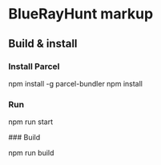 # BlueRayHunt markup

## Build & install

### Install Parcel

npm install -g parcel-bundler
npm install

### Run

npm run start

### Build

npm run build
